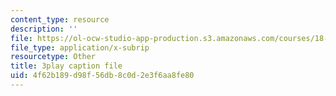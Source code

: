 ```yaml
---
content_type: resource
description: ''
file: https://ol-ocw-studio-app-production.s3.amazonaws.com/courses/18-06-linear-algebra-spring-2010/4f62b189d98f56db8c0d2e3f6aa8fe80_9Q1q7s1jTzU.vtt
file_type: application/x-subrip
resourcetype: Other
title: 3play caption file
uid: 4f62b189-d98f-56db-8c0d-2e3f6aa8fe80
---
```

